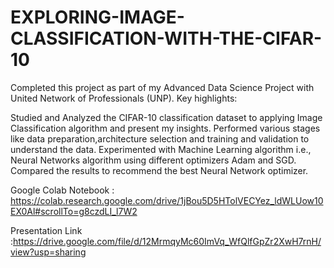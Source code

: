 # EXPLORING-IMAGE-CLASSIFICATION-WITH-THE-CIFAR-10
Completed this project as part of my Advanced Data Science Project with United Network of Professionals (UNP). Key highlights:

Studied and Analyzed the CIFAR-10 classification dataset to applying Image Classification algorithm and present my insights. Performed various stages like data preparation,architecture selection and training and validation to understand the data. Experimented with Machine Learning algorithm i.e., Neural Networks algorithm using different optimizers Adam and SGD. Compared the results to recommend the best Neural Network optimizer.

Google Colab Notebook : https://colab.research.google.com/drive/1jBou5D5HTolVECYez_ldWLUow10EX0Al#scrollTo=g8czdLI_l7W2

Presentation Link :https://drive.google.com/file/d/12MrmqyMc60ImVq_WfQlfGpZr2XwH7rnH/view?usp=sharing
